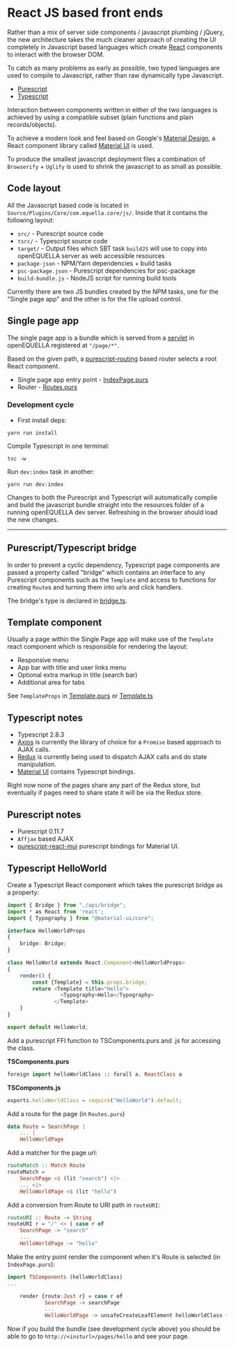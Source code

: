# React JS based front ends

Rather than a mix of server side components / javascript plumbing / jQuery, the new architecture takes 
the much cleaner approach of creating the UI completely in Javascript based languages which 
create [React](https://reactjs.org/) components to interact with the browser DOM.

To catch as many problems as early as possible, two typed languages are used to 
compile to Javascript, rather than raw dynamically type Javascript.

* [Purescript](http://www.purescript.org/)
* [Typescript](https://www.typescriptlang.org/)

Interaction between components written in either of the two languages is achieved by
using a compatible subset (plain functions and plain records/objects).

To achieve a modern look and feel based on Google's [Material Design](https://material.io/), a 
React component library called [Material UI](https://material-ui.com/) is used.

To produce the smallest javascript deployment files a combination of `Browserify` + `Uglify` is used
to shrink the javascript to as small as possible.

## Code layout

All the Javascript based code is located in `Source/Plugins/Core/com.equella.core/js/`. 
Inside that it contains the following layout: 

* `src/` - Purescript source code
* `tsrc/` - Typescript source code
* `target/` - Output files which SBT task `buildJS` will use to copy into openEQUELLA server as web accessible resources
* `package-json` - NPM/Yarn dependencies + build tasks
* `psc-package.json` - Purescript dependencies for psc-package
* `build-bundle.js` - NodeJS script for running build tools

Currently there are two JS bundles created by the NPM tasks, one for the "Single page app" 
and the other is for the file upload control.

## Single page app

The single page app is a bundle which is served from a [servlet](../../Source/Plugins/Core/com.equella.core/scalasrc/com/tle/web/template/SinglePageApp.scala) in openEQUELLA registered at `"/page/*"`. 

Based on the given path, a [purescript-routing](https://github.com/slamdata/purescript-routing) 
based router selects a root React component.

* Single page app entry point - [IndexPage.purs](../../Source/Plugins/Core/com.equella.core/js/src/IndexPage.purs)
* Router - [Routes.purs](../../Source/Plugins/Core/com.equella.core/js/src/Routes.purs)

### Development cycle

* First install deps: 
```
yarn run install
```

Compile Typescript in one terminal:
```
tsc -w
```

Run `dev:index` task in another:
```
yarn run dev:index
```

Changes to both the Purescript and Typescript will automatically compile and build the javascript 
bundle straight into the resources folder of a running openEQUELLA dev server. Refreshing in the 
browser should load the new changes.

---

## Purescript/Typescript bridge

In order to prevent a cyclic dependency, Typescript page components are passed a property 
called "bridge" which contains an interface to any Purescript components such as the `Template` and access to 
functions for creating `Route`s and turning them into urls and click handlers.

The bridge's type is declared in [bridge.ts](../../Source/Plugins/Core/com.equella.core/js/tsrc/api/bridge.ts).

## Template component

Usually a page within the Single Page app will make use of the `Template` react component which is responsible for 
rendering the layout:

* Responsive menu
* App bar with title and user links menu
* Optional extra markup in title (search bar)
* Additional area for tabs

See `TemplateProps` in [Template.purs](../../Source/Plugins/Core/com.equella.core/js/src/Template.purs) or [Template.ts](../../Source/Plugins/Core/com.equella.core/js/tsrc/api/Template.ts)

## Typescript notes

* Typescript 2.8.3
* [Axios](https://github.com/axios/axios) is currently the library of choice for a `Promise` based approach to AJAX calls.
* [Redux](https://redux.js.org/introduction) is currently being used to dispatch AJAX calls and do state manipulation.
* [Material UI](https://material-ui.com/) contains Typescript bindings.

Right now none of the pages share any part of the Redux store, but eventually if pages need to share state it will be via the Redux store.

## Purescript notes

* Purescript 0.11.7
* `Affjax` based AJAX 
* [purescript-react-mui](https://github.com/doolse/purescript-react-mui) purescript bindings for Material UI.

## Typescript HelloWorld

Create a Typescript React component which takes the purescript bridge as a property:

```typescript
import { Bridge } from "./api/bridge";
import * as React from 'react';
import { Typography } from "@material-ui/core";

interface HelloWorldProps 
{
    bridge: Bridge;
}

class HelloWorld extends React.Component<HelloWorldProps>
{
    render() {
        const {Template} = this.props.bridge;
        return <Template title="Hello">
                 <Typography>Hello</Typography>
               </Template>
    }
}

export default HelloWorld;
```

Add a purescript FFI function to TSComponents.purs and .js for accessing the class.

**TSComponents.purs**
```purescript
foreign import helloWorldClass :: forall a. ReactClass a
```
**TSComponents.js**
```javascript
exports.helloWorldClass = require("HelloWorld").default;
```

Add a route for the page (in `Routes.purs`)

```purescript
data Route = SearchPage | 
    ... |
    HelloWorldPage
```

Add a matcher for the page url:

```purescript
routeMatch :: Match Route
routeMatch = 
    SearchPage <$ (lit "search") <|>
    ... <|>
    HelloWorldPage <$ (lit "hello")
```

Add a conversion from Route to URI path in `routeURI`:

```purescript
routeURI :: Route -> String
routeURI r = "/" <> ( case r of 
    SearchPage -> "search"
    ...
    HelloWorldPage -> "hello"
```

Make the entry point render the component when it's Route is selected (in `IndexPage.purs`):

```purescript
import TSComponents (helloWorldClass)
...

    render {route:Just r} = case r of 
            SearchPage -> searchPage
            ...
            HelloWorldPage -> unsafeCreateLeafElement helloWorldClass {bridge:tsBridge}
```

Now if you build the bundle (see development cycle above) you should be able to go to `http://<insturl>/pages/hello` and see your page.
